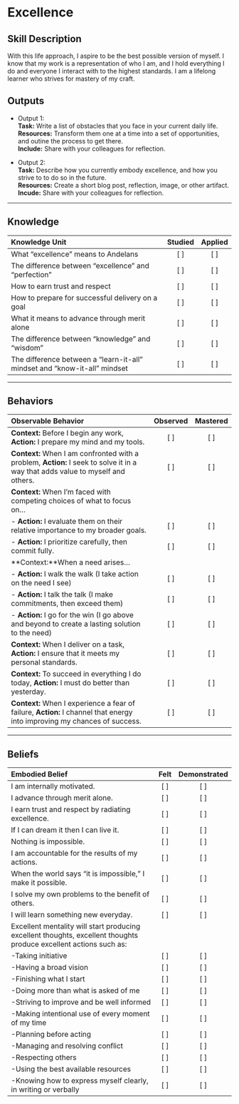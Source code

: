 # Excellence 

Skill Description
----------
With this life approach, I aspire to be the best possible version of myself. I know that my work is a representation of who I am, and I hold everything I do and everyone I interact with to the highest standards. I am a lifelong learner who strives for mastery of my craft.

Outputs
----------
- Output 1: <br>
**Task:** Write a list of obstacles that you face in your current daily life. <br>
**Resources:** Transform them one at a time into a set of opportunities, and outine the process to get there.<br>
**Include:** Share with your colleagues for reflection.<br>

- Output 2: <br>
**Task:** Describe how you currently embody excellence, and how you strive to to do so in the future.<br>
**Resources:** Create a short blog post, reflection, image, or other artifact. <br>
**Incude:** Share with your colleagues for reflection.<br>

----------
## **Knowledge**


| Knowledge Unit   |      Studied      | Applied |
|:-------------|:------------------:|:--------:|
| What “excellence” means to Andelans   | [ ] | [ ]  |
| The difference between “excellence” and “perfection” | [ ] | [ ]  |
| How to earn trust and respect | [ ] | [ ]  |
| How to prepare for successful delivery on a goal | [ ] | [ ]  |
| What it means to advance through merit alone | [ ] | [ ]  |
| The difference between “knowledge” and “wisdom”  | [ ] | [ ]  |
| The difference between a “learn-it-all” mindset and “know-it-all” mindset | [ ] | [ ]  |


----------


## **Behaviors**

| Observable Behavior   |      Observed      | Mastered |
|:-------------|:------------------:|:--------:|
| **Context:** Before I begin any work, **Action:** I prepare my mind and my tools. | [ ] | [ ]  |
| **Context:** When I am confronted with a problem, **Action:** I seek to solve it in a way that adds value to myself and others. | [ ] | [ ]  |
| **Context:** When I’m faced with competing choices of what to focus on… | | | 
|- **Action:** I evaluate them on their relative importance to my broader goals. | [ ] | [ ]  |
|- **Action:** I prioritize carefully, then commit fully. | [ ] | [ ]  |
| **Context:**When a need arises… | | | 
|- **Action:** I walk the walk (I take action on the need I see)  | [ ] | [ ]  |
|- **Action:** I talk the talk (I make commitments, then exceed them) | [ ] | [ ]  |
|- **Action:** I go for the win (I go above and beyond to create a lasting solution to the need) | [ ] | [ ]  |
| **Context:** When I deliver on a task, **Action:** I ensure that it meets my personal standards. | [ ] | [ ]  |
| **Context:** To succeed in everything I do today, **Action:** I must do better than yesterday. | [ ] | [ ]  |
| **Context:** When I experience a fear of failure, **Action:** I channel that energy into improving my chances of success. | [ ] | [ ]  |


----------


## **Beliefs**


| Embodied Belief   |      Felt      | Demonstrated |
|:-------------|:------------------:|:--------:|
| I am internally motivated. | [ ] | [ ]  |
| I advance through merit alone. | [ ] | [ ]  |
| I earn trust and respect by radiating excellence. | [ ] | [ ]  |
| If I can dream it then I can live it. | [ ] | [ ]  |
| Nothing is impossible. | [ ] | [ ]  |
| I am accountable for the results of my actions. | [ ] | [ ]  |
| When the world says “it is impossible,” I make it possible. | [ ] | [ ]  |
| I solve my own problems to the benefit of others. | [ ] | [ ]  |
| I will learn something new everyday. | [ ] | [ ]  |
| Excellent mentality will start producing excellent thoughts, excellent thoughts produce excellent actions such as: | | |
| -Taking initiative | [ ] | [ ]  |
| -Having a broad vision | [ ] | [ ]  |
| -Finishing what I start | [ ] | [ ]  |
| -Doing more than what is asked of me | [ ] | [ ]  |
| -Striving to improve and be well informed | [ ] | [ ]  |
| -Making intentional use of every moment of my time | [ ] | [ ]  |
| -Planning before acting | [ ] | [ ]  |
| -Managing and resolving conflict | [ ] | [ ]  |
| -Respecting others | [ ] | [ ]  |
| -Using the best available resources | [ ] | [ ]  |
| -Knowing how to express myself clearly, in writing or verbally | [ ] | [ ]  |
